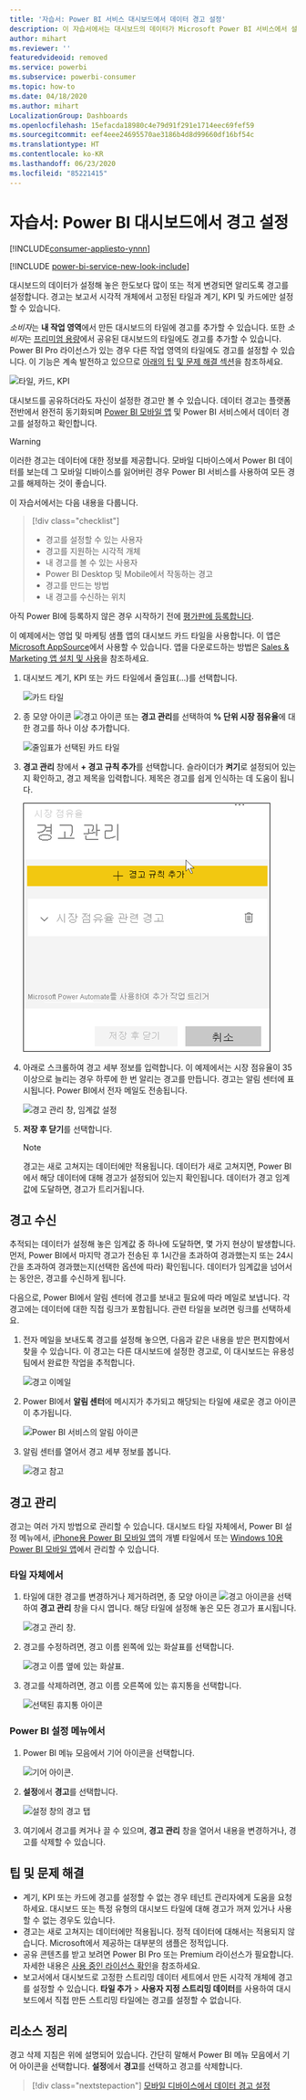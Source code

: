 ```yaml
---
title: '자습서: Power BI 서비스 대시보드에서 데이터 경고 설정'
description: 이 자습서에서는 대시보드의 데이터가 Microsoft Power BI 서비스에서 설정한 한도를 넘어 변경되면 알리도록 경고를 설정하는 방법을 알아봅니다.
author: mihart
ms.reviewer: ''
featuredvideoid: removed
ms.service: powerbi
ms.subservice: powerbi-consumer
ms.topic: how-to
ms.date: 04/18/2020
ms.author: mihart
LocalizationGroup: Dashboards
ms.openlocfilehash: 15efacda18980c4e79d91f291e1714eec69fef59
ms.sourcegitcommit: eef4eee24695570ae3186b4d8d99660df16bf54c
ms.translationtype: HT
ms.contentlocale: ko-KR
ms.lasthandoff: 06/23/2020
ms.locfileid: "85221415"
---
```

# <a name="tutorial-set-alerts-on-power-bi-dashboards"></a>자습서:  Power BI 대시보드에서 경고 설정

[!INCLUDE[consumer-appliesto-ynnn](../includes/consumer-appliesto-ynnn.md)]

[!INCLUDE [power-bi-service-new-look-include](../includes/power-bi-service-new-look-include.md)]

대시보드의 데이터가 설정해 놓은 한도보다 많이 또는 적게 변경되면 알리도록 경고를 설정합니다. 경고는 보고서 시각적 개체에서 고정된 타일과 계기, KPI 및 카드에만 설정할 수 있습니다. 

*소비자*는 **내 작업 영역**에서 만든 대시보드의 타일에 경고를 추가할 수 있습니다. 또한 *소비자*는 [프리미엄 용량](end-user-license.md)에서 공유된 대시보드의 타일에도 경고를 추가할 수 있습니다. Power BI Pro 라이선스가 있는 경우 다른 작업 영역의 타일에도 경고를 설정할 수 있습니다.
이 기능은 계속 발전하고 있으므로 [아래의 팁 및 문제 해결 섹션](#tips-and-troubleshooting)을 참조하세요.

![타일, 카드, KPI](media/end-user-alerts/card-gauge-kpi.png)

대시보드를 공유하더라도 자신이 설정한 경고만 볼 수 있습니다. 데이터 경고는 플랫폼 전반에서 완전히 동기화되며 [Power BI 모바일 앱](mobile/mobile-set-data-alerts-in-the-mobile-apps.md) 및 Power BI 서비스에서 데이터 경고를 설정하고 확인합니다. 

> [!WARNING]
> 이러한 경고는 데이터에 대한 정보를 제공합니다. 모바일 디바이스에서 Power BI 데이터를 보는데 그 모바일 디바이스를 잃어버린 경우 Power BI 서비스를 사용하여 모든 경고를 해제하는 것이 좋습니다.
> 

이 자습서에서는 다음 내용을 다룹니다.
> [!div class="checklist"]
> * 경고를 설정할 수 있는 사용자
> * 경고를 지원하는 시각적 개체
> * 내 경고를 볼 수 있는 사용자
> * Power BI Desktop 및 Mobile에서 작동하는 경고
> * 경고를 만드는 방법
> * 내 경고를 수신하는 위치

아직 Power BI에 등록하지 않은 경우 시작하기 전에 [평가판에 등록합니다](https://app.powerbi.com/signupredirect?pbi_source=web).

이 예제에서는 영업 및 마케팅 샘플 앱의 대시보드 카드 타일을 사용합니다. 이 앱은 [Microsoft AppSource](https://appsource.microsoft.com)에서 사용할 수 있습니다. 앱을 다운로드하는 방법은 [Sales & Marketing 앱 설치 및 사용](end-user-app-marketing.md)을 참조하세요.

1. 대시보드 계기, KPI 또는 카드 타일에서 줄임표(...)를 선택합니다.
   
   ![카드 타일](media/end-user-alerts/power-bi-cards.png)
2. 종 모양 아이콘 ![경고 아이콘](media/end-user-alerts/power-bi-bell-icon.png) 또는 **경고 관리**를 선택하여 **% 단위 시장 점유율**에 대한 경고를 하나 이상 추가합니다.

   ![줄임표가 선택된 카드 타일](media/end-user-alerts/power-bi-ellipses.png)

   
1. **경고 관리** 창에서 **+ 경고 규칙 추가**를 선택합니다.  슬라이더가 **켜기**로 설정되어 있는지 확인하고, 경고 제목을 입력합니다. 제목은 경고를 쉽게 인식하는 데 도움이 됩니다.
   
   ![경고 관리 창](media/end-user-alerts/power-bi-manage-alert.png)
4. 아래로 스크롤하여 경고 세부 정보를 입력합니다.  이 예제에서는 시장 점유율이 35 이상으로 늘리는 경우 하루에 한 번 알리는 경고를 만듭니다. 경고는 알림 센터에 표시됩니다. Power BI에서 전자 메일도 전송됩니다.
   
   ![경고 관리 창, 임계값 설정](media/end-user-alerts/power-bi-manage-alert-details.png)
5. **저장 후 닫기**를 선택합니다.
 
   > [!NOTE]
   > 경고는 새로 고쳐지는 데이터에만 적용됩니다. 데이터가 새로 고쳐지면, Power BI에서 해당 데이터에 대해 경고가 설정되어 있는지 확인됩니다. 데이터가 경고 임계값에 도달하면, 경고가 트리거됩니다. 
   > 

## <a name="receiving-alerts"></a>경고 수신
추적되는 데이터가 설정해 놓은 임계값 중 하나에 도달하면, 몇 가지 현상이 발생합니다. 먼저, Power BI에서 마지막 경고가 전송된 후 1시간을 초과하여 경과했는지 또는 24시간을 초과하여 경과했는지(선택한 옵션에 따라) 확인됩니다. 데이터가 임계값을 넘어서는 동안은, 경고를 수신하게 됩니다.

다음으로, Power BI에서 알림 센터에 경고를 보내고 필요에 따라 메일로 보냅니다. 각 경고에는 데이터에 대한 직접 링크가 포함됩니다. 관련 타일을 보려면 링크를 선택하세요.  

1. 전자 메일을 보내도록 경고를 설정해 놓으면, 다음과 같은 내용을 받은 편지함에서 찾을 수 있습니다. 이 경고는 다른 대시보드에 설정한 경고로, 이 대시보드는 유용성 팀에서 완료한 작업을 추적합니다.
   
   ![경고 이메일](media/end-user-alerts/power-bi-alert-email.png)
2. Power BI에서 **알림 센터**에 메시지가 추가되고 해당되는 타일에 새로운 경고 아이콘이 추가됩니다.
   
   ![Power BI 서비스의 알림 아이콘](media/end-user-alerts/power-bi-task-alert.png)
3. 알림 센터를 열어서 경고 세부 정보를 봅니다.
   
    ![경고 참고](media/end-user-alerts/power-bi-notification.png)
   
  

## <a name="managing-alerts"></a>경고 관리

경고는 여러 가지 방법으로 관리할 수 있습니다. 대시보드 타일 자체에서, Power BI 설정 메뉴에서, [iPhone용 Power BI 모바일 앱](mobile/mobile-set-data-alerts-in-the-mobile-apps.md)의 개별 타일에서 또는 [Windows 10용 Power BI 모바일 앱](mobile/mobile-set-data-alerts-in-the-mobile-apps.md)에서 관리할 수 있습니다.

### <a name="from-the-tile-itself"></a>타일 자체에서

1. 타일에 대한 경고를 변경하거나 제거하려면, 종 모양 아이콘 ![경고 아이콘](media/end-user-alerts/power-bi-bell-icon.png)을 선택하여 **경고 관리** 창을 다시 엽니다. 해당 타일에 설정해 놓은 모든 경고가 표시됩니다.
   
    ![경고 관리 창](media/end-user-alerts/power-bi-manage-alerts.png).
2. 경고를 수정하려면, 경고 이름 왼쪽에 있는 화살표를 선택합니다.
   
    ![경고 이름 옆에 있는 화살표](media/end-user-alerts/power-bi-modify-alert.png).
3. 경고를 삭제하려면, 경고 이름 오른쪽에 있는 휴지통을 선택합니다.
   
      ![선택된 휴지통 아이콘](media/end-user-alerts/power-bi-alert-delete.png)

### <a name="from-the-power-bi-settings-menu"></a>Power BI 설정 메뉴에서

1. Power BI 메뉴 모음에서 기어 아이콘을 선택합니다.
   
    ![기어 아이콘](media/end-user-alerts/powerbi-gear-icon.png).
2. **설정**에서 **경고**를 선택합니다.
   
    ![설정 창의 경고 탭](media/end-user-alerts/power-bi-alert-settings.png)
3. 여기에서 경고를 켜거나 끌 수 있으며, **경고 관리** 창을 열어서 내용을 변경하거나, 경고를 삭제할 수 있습니다.

## <a name="tips-and-troubleshooting"></a>팁 및 문제 해결 

* 계기, KPI 또는 카드에 경고를 설정할 수 없는 경우 테넌트 관리자에게 도움을 요청하세요. 대시보드 또는 특정 유형의 대시보드 타일에 대해 경고가 꺼져 있거나 사용할 수 없는 경우도 있습니다.
* 경고는 새로 고쳐지는 데이터에만 적용됩니다. 정적 데이터에 대해서는 적용되지 않습니다. Microsoft에서 제공하는 대부분의 샘플은 정적입니다. 
* 공유 콘텐츠를 받고 보려면 Power BI Pro 또는 Premium 라이선스가 필요합니다. 자세한 내용은 [사용 중인 라이선스 확인](end-user-license.md)을 참조하세요.
* 보고서에서 대시보드로 고정한 스트리밍 데이터 세트에서 만든 시각적 개체에 경고를 설정할 수 있습니다. **타일 추가** > **사용자 지정 스트리밍 데이터**를 사용하여 대시보드에서 직접 만든 스트리밍 타일에는 경고를 설정할 수 없습니다.


## <a name="clean-up-resources"></a>리소스 정리
경고 삭제 지침은 위에 설명되어 있습니다. 간단히 말해서 Power BI 메뉴 모음에서 기어 아이콘을 선택합니다. **설정**에서 **경고**를 선택하고 경고를 삭제합니다.

> [!div class="nextstepaction"]
> [모바일 디바이스에서 데이터 경고 설정](mobile/mobile-set-data-alerts-in-the-mobile-apps.md)


